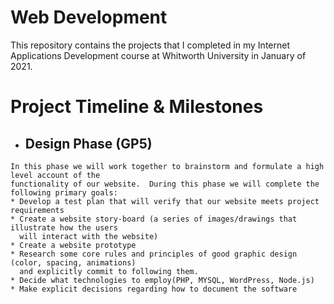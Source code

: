 # Web Development

This repository contains the projects that I completed in my Internet Applications Development course at Whitworth University in January of 2021.

# Project Timeline & Milestones

   * ## Design Phase (GP5)
     
    In this phase we will work together to brainstorm and formulate a high level account of the 
    functionality of our website.  During this phase we will complete the following primary goals:
    * Develop a test plan that will verify that our website meets project requirements
    * Create a website story-board (a series of images/drawings that illustrate how the users   
      will interact with the website)
    * Create a website prototype
    * Research some core rules and principles of good graphic design (color, spacing, animations) 
      and explicitly commit to following them.
    * Decide what technologies to employ(PHP, MYSQL, WordPress, Node.js) 
    * Make explicit decisions regarding how to document the software
